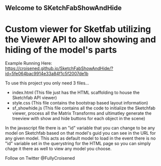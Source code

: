 ## Welcome to SKetchFabShowAndHide 

# Custom viewer for Sketfab utilizing the Viewer API to allow showing and hiding of the model's parts

Example Running Here: https://croisened.github.io/SketchFabShowAndHide/?id=5fe064bac9914e33a84f1c5f2007de1b


To use this project you only need 3 files...

- index.html (This file just has the HTML scaffolding to house the Sketchfab API viewer)
- style.css (This file contains the bootstrap based layout information)
- sf_showhide.js (This file contains all the code to initialize the Sketchfab viewer, process all the Matrix Transforms and ultimatley generate the treeview with show and hide buttons for each object in the scene)

In the javascript file there is an "id" variable that you can change to be any model on Sketchfab based on that model's guid you can see in the URL for any given model.  This acts as default model to load in the event there is no "id" variable set in the querystring for the HTML page so you can simply chage it there as well to view any model you choose.

Follow on Twitter @FullyCroisened
